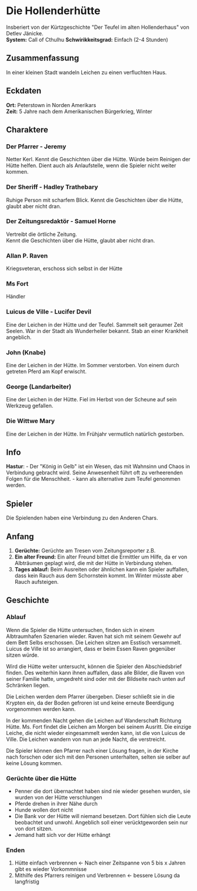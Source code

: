 # Die Hollenderhütte
Insberiert von der Kürtzgeschichte "Der Teufel im alten Hollenderhaus" von Detlev Jänicke.  
**System:** Call of Cthulhu
**Schwirikkeitsgrad:** Einfach (2-4 Stunden)
## Zusammenfassung
In einer kleinen Stadt wandeln Leichen zu einen verfluchten Haus.

## Eckdaten
**Ort:** Peterstown in Norden Amerikars  
**Zeit:** 5 Jahre nach dem Amerikanischen Bürgerkrieg, Winter

## Charaktere
### Der Pfarrer -  Jeremy  
Netter Kerl.
Kennt die Geschichten über die Hütte.
Würde beim Reinigen der Hütte helfen.
Dient auch als Anlaufstelle, wenn die Spieler nicht weiter kommen.
### Der Sheriff - Hadley Trathebary
Ruhige Person mit scharfem Blick.
Kennt die Geschichten über die Hütte, glaubt aber nicht dran.
### Der Zeitungsredaktör - Samuel Horne
Vertreibt die örtliche Zeitung.  
Kennt die Geschichten über die Hütte, glaubt aber nicht dran.
### Allan P. Raven
Kriegsveteran, erschoss sich selbst in der Hütte
### Ms Fort
Händler
### Luicus de Ville - Lucifer Devil
Eine der Leichen in der Hütte und der Teufel.
Sammelt seit geraumer Zeit Seelen.
War in der Stadt als Wunderheiler bekannt.
Stab an einer Krankheit angeblich.
### John (Knabe)
Eine der Leichen in der Hütte.
Im Sommer verstorben. Von einem durch getreten Pferd am Kopf erwischt.
### George (Landarbeiter)
Eine der Leichen in der Hütte.
Fiel im Herbst von der Scheune auf sein Werkzeug gefallen.
### Die Wittwe Mary
Eine der Leichen in der Hütte.
Im Frühjahr vermutlich natürlich gestorben.

## Info
**Hastur**: - Der "König in Gelb" ist ein Wesen, das mit Wahnsinn und Chaos in Verbindung gebracht wird. Seine Anwesenheit führt oft zu verheerenden Folgen für die Menschheit. - kann als alternative zum Teufel genommen werden.

## Spieler
Die Spielenden haben eine Verbindung zu den Anderen Chars.

## Anfang
1. **Gerüchte:** Gerüchte am Tresen vom Zeitungsreporter z.B.
2. **Ein alter Freund:** Ein alter Freund bittet die Ermittler um Hilfe, da er von Albträumen geplagt wird, die mit der Hütte in Verbindung stehen.
3. **Tages ablauf:** Beim Ausreiten oder ähnlichen kann ein Spieler auffallen, dass kein Rauch aus dem Schornstein kommt. Im Winter müsste aber Rauch aufsteigen.

## Geschichte
### Ablauf
Wenn die Spieler die Hütte untersuchen, finden sich in einem Albtraumhafen Szenarien wieder. Raven hat sich mit seinem Gewehr auf dem Bett Selbs erschossen. Die Leichen sitzen am Esstisch versammelt. Luicus de Ville ist so arrangiert, dass er beim Essen Raven gegenüber sitzen würde.

Wird die Hütte weiter untersucht, können die Spieler den Abschiedsbrief finden. Des weiterhin kann ihnen auffallen, dass alle Bilder, die Raven von seiner Familie hatte, umgedreht sind oder mit der Bildseite nach unten auf Schränken liegen.

Die Leichen werden dem Pfarrer übergeben. Dieser schließt sie in die Krypten ein, da der Boden gefroren ist und keine erneute Beerdigung vorgenommen werden kann.

In der kommenden Nacht gehen die Leichen auf Wanderschaft Richtung Hütte.
Ms. Fort findet die Leichen am Morgen bei seinem Ausritt. Die einzige Leiche, die nicht wieder eingesammelt werden kann, ist die von Luicus de Ville.
Die Leichen wandern von nun an jede Nacht, die verstreicht.

Die Spieler können den Pfarrer nach einer Lösung fragen, in der Kirche nach forschen oder sich mit den Personen unterhalten, selten sie selber auf keine Lösung kommen.
### Gerüchte über die Hütte
- Penner die dort übernachtet haben sind nie wieder gesehen wurden, sie wurden von der Hütte verschlungen
- Pferde drehen in ihrer Nähe durch
- Hunde wollen dort nicht
- Die Bank vor der Hütte will niemand besetzen. Dort fühlen sich die Leute beobachtet und unwohl. Angeblich soll einer verücktgeworden sein nur von dort sitzen.
- Jemand hatt sich vor der Hütte erhängt
### Enden
1. Hütte einfach verbrennen <- Nach einer Zeitspanne von 5 bis x Jahren gibt es wieder Vorkommnisse
2. Mithilfe des Pfarrers reinigen und Verbrennen <- bessere Lösung da langfristig